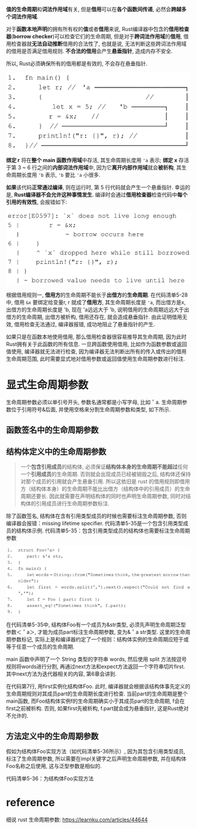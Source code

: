 
**值的生命周期**和**词法作用域**有关, 但是**借用**可以在**各个函数间传递**, 必然会**跨越多个词法作用域**.

对于**函数本地声明**的拥有所有权的**值**或者**借用**来说, Rust编译器中包含的**借用检查器**(**borrow checker**)可以检查它们的生命周期, 但是对于**跨词法作用域**的**借用**, 借用检查器就**无法自动推断**借用的合法性了, 也就是说, 无法判断这些跨词法作用域的借用是否满足借用规则. **不合法的借用**会产生**悬垂指针**, 造成内存不安全.

所以, Rust必须确保所有的借用都是有效的, 不会存在悬垂指针.

![2021-12-08-20-26-08.png](./images/2021-12-08-20-26-08.png)

**绑定 r** 将在**整个 main 函数作用域**中存活, 其生命周期长度用 `'a` 表示; **绑定 x** 存活于第 3 ~ 6 行之间的**内部词法作用域**中, 因为它**离开内部作用域**就会**被析构**, 其生命周期长度用 `'b` 表示, `'b` 要比 `'a` 小很多.

**如果**该代码**正常通过编译**, 则在运行时, 第 5 行代码就会产生一个悬垂指针. 幸运的是, **Rust编译器不会允许这种事情发生**. 编译时会通过**借用检查器**检查代码中**每个引用的有效性**, 会报错如下:

![2021-12-08-20-36-32.png](./images/2021-12-08-20-36-32.png)

根据借用规则一, **借用方**的生命周期不能长于**出借方**的**生命周期**. 在代码清单5-28中, 借用 `&x` 要绑定给变量r, r 就成了**借用方**, 其生命周期长度是 `'a`, 而出借方是x, 出借方的生命周期长度是 'b, 现在 'a远远大于 'b, 说明借用的生命周期远远大于出借方的生命周期, 出借方被析构, 借用还存在, 就会造成悬垂指针. 由此证明借用无效, 借用检查无法通过, 编译器报错, 成功地阻止了悬垂指针的产生.

如果只是在函数本地使用借用, 那么借用检查器很容易推导其生命周期, 因为此时Rust拥有关于此函数的所有信息. 一旦跨函数使用借用, 比如作为函数参数或返回值使用, 编译器就无法进行检查, 因为编译器无法判断出所有的传入或传出的借用生命周期范围, 此时需要显式地对借用参数或返回值使用生命周期参数进行标注.

# 显式生命周期参数

生命周期参数必须以单引号开头, 参数名通常都是小写字母, 比如＇a. 生命周期参数位于引用符号&后面, 并使用空格来分割生命周期参数和类型, 如下所示. 




## 函数签名中的生命周期参数



## 结构体定义中的生命周期参数

> 一个**包含引用成员**的结构体, 必须保证**结构体本身的生命周期不能超过**任何一个**引用成员**的生命周期. 否则就会出现成员已经被销毁之后, 结构体还保持对那个成员的引用就会产生悬垂引用. 所以这依旧是 rust 的借用规则即借用方（结构体本身）的生命周期不能比出借方（结构体中的引用成员）的生命周期还要长. 因此就需要在声明结构体的同时也声明生命周期参数, 同时对结构体的引用成员进行生命周期参数标注. 

除了函数签名, 结构体在含有引用类型成员的时候也需要标注生命周期参数, 否则编译器会报错：missing lifetime specifier. 代码清单5-35是一个包含引用类型成员的结构体示例. 代码清单5-35：包含引用类型成员的结构体也需要标注生命周期参数

![2022-08-23-14-03-30.png](./images/2022-08-23-14-03-30.png)

在代码清单5-35中, 结构体Foo有一个成员为&str类型, 必须先声明生命周期泛型参数＜＇a＞, 才能为成员part标注生命周期参数, 变为&＇a str类型. 这里的生命周期参数标记, 实际上是和编译器约定了一个规则：结构体实例的生命周期应短于或等于任意一个成员的生命周期. 

main 函数中声明了一个 String 类型的字符串 words, 然后使用 split 方法按逗号规则将words进行分割, 再通过next方法和expect方法返回一个字符串切片first. 其中next方法为迭代器相关的内容, 第6章会讲到. 

在代码第7行, 用first实例化结构体Foo. 此时, 编译器就会根据该结构体事先定义的生命周期规则对其成员part的生命周期长度进行检查. 当前part的生命周期是整个main函数, 而Foo结构体实例f的生命周期确实小于其成员part的生命周期, f会在first之前被析构. 否则, 如果first先被析构, f.part就会成为悬垂指针, 这是Rust绝对不允许的. 

## 方法定义中的生命周期参数

假如为结构体Foo实现方法（如代码清单5-36所示）, 因为其包含引用类型成员, 标注了生命周期参数, 所以需要在impl关键字之后声明生命周期参数, 并在结构体Foo名称之后使用, 这与泛型参数是相似的. 

代码清单5-36：为结构体Foo实现方法



# reference

细说 rust 生命周期参数: https://learnku.com/articles/44644

